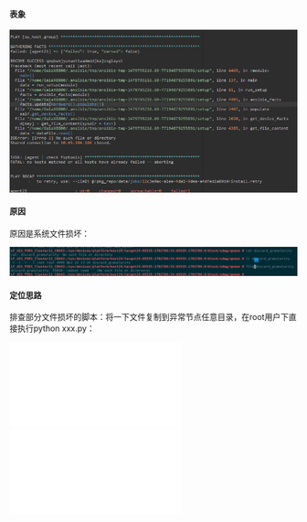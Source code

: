 #### 表象

![](/assets/setup_error.png)

#### 原因

原因是系统文件损坏：

![](/assets/file_system_currupt.png)

#### 定位思路

排查部分文件损坏的脚本：将一下文件复制到异常节点任意目录，在root用户下直接执行python xxx.py：

![](/assets/check_removable_files.py)![](/assets/check_discard_granularity.py)

